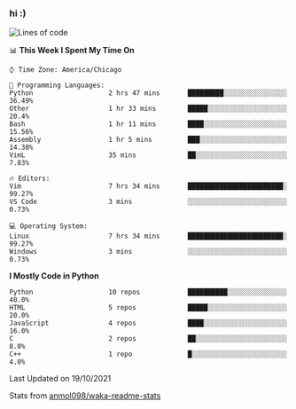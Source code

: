 ### hi :)

<!--START_SECTION:waka-->
![Lines of code](https://img.shields.io/badge/From%20Hello%20World%20I%27ve%20Written-886743%20lines%20of%20code-blue)

📊 **This Week I Spent My Time On** 

```text
⌚︎ Time Zone: America/Chicago

💬 Programming Languages: 
Python                   2 hrs 47 mins       █████████░░░░░░░░░░░░░░░░   36.49% 
Other                    1 hr 33 mins        █████░░░░░░░░░░░░░░░░░░░░   20.4% 
Bash                     1 hr 11 mins        ████░░░░░░░░░░░░░░░░░░░░░   15.56% 
Assembly                 1 hr 5 mins         ███░░░░░░░░░░░░░░░░░░░░░░   14.38% 
VimL                     35 mins             ██░░░░░░░░░░░░░░░░░░░░░░░   7.83%

🔥 Editors: 
Vim                      7 hrs 34 mins       ████████████████████████░   99.27% 
VS Code                  3 mins              ░░░░░░░░░░░░░░░░░░░░░░░░░   0.73%

💻 Operating System: 
Linux                    7 hrs 34 mins       ████████████████████████░   99.27% 
Windows                  3 mins              ░░░░░░░░░░░░░░░░░░░░░░░░░   0.73%

```

**I Mostly Code in Python** 

```text
Python                   10 repos            ██████████░░░░░░░░░░░░░░░   40.0% 
HTML                     5 repos             █████░░░░░░░░░░░░░░░░░░░░   20.0% 
JavaScript               4 repos             ████░░░░░░░░░░░░░░░░░░░░░   16.0% 
C                        2 repos             ██░░░░░░░░░░░░░░░░░░░░░░░   8.0% 
C++                      1 repo              █░░░░░░░░░░░░░░░░░░░░░░░░   4.0%

```



 Last Updated on 19/10/2021
<!--END_SECTION:waka-->

Stats from [anmol098/waka-readme-stats](https://github.com/anmol098/waka-readme-stats)